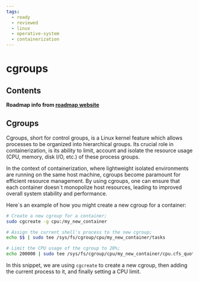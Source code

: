 ```yaml
---
tags:
  - ready
  - reviewed
  - linux
  - operative-system
  - containerization
---
```


# cgroups

## Contents

__Roadmap info from [roadmap website](https://roadmap.sh/linux/containerization/cgroups)__

## Cgroups

Cgroups, short for control groups, is a Linux kernel feature which allows processes to be organized into hierarchical groups. Its crucial role in containerization, is its ability to limit, account and isolate the resource usage (CPU, memory, disk I/O, etc.) of these process groups.

In the context of containerization, where lightweight isolated environments are running on the same host machine, cgroups become paramount for efficient resource management. By using cgroups, one can ensure that each container doesn`t monopolize host resources, leading to improved overall system stability and performance.

Here`s an example of how you might create a new cgroup for a container:

```bash
# Create a new cgroup for a container;
sudo cgcreate -g cpu:/my_new_container

# Assign the current shell's process to the new cgroup;
echo $$ | sudo tee /sys/fs/cgroup/cpu/my_new_container/tasks

# Limit the CPU usage of the cgroup to 20%;
echo 200000 | sudo tee /sys/fs/cgroup/cpu/my_new_container/cpu.cfs_quota_us

```

In this snippet, we are using `cgcreate` to create a new cgroup, then adding the current process to it, and finally setting a CPU limit.
